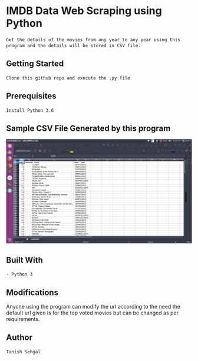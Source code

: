 # IMDB Data Web Scraping using Python

	Get the details of the movies from any year to any year using this program and the details will be stored in CSV file.

## Getting Started

	Clone this github repo and execute the .py file

## Prerequisites

	Install Python 3.6

## Sample CSV File Generated by this program

![Alt text](samplemoviedata.png?raw=true "Optional Title")


## Built With

	- Python 3

## Modifications
  Anyone using the program can modify the url according to the need the default url given is for the top voted movies but can be changed as per requirements.

## Author

	Tanish Sehgal
